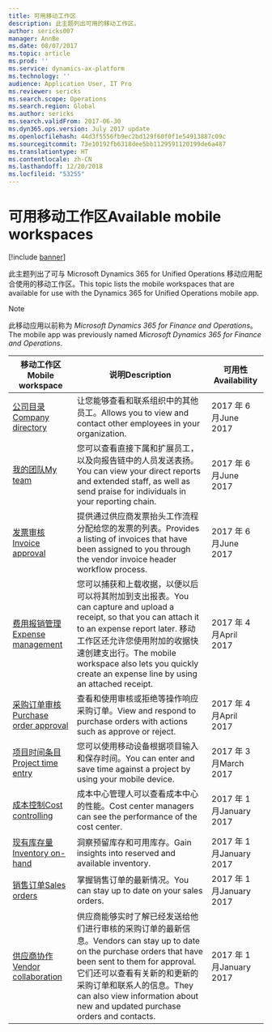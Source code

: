 ```yaml
---
title: 可用移动工作区
description: 此主题列出可用的移动工作区。
author: sericks007
manager: AnnBe
ms.date: 08/07/2017
ms.topic: article
ms.prod: ''
ms.service: dynamics-ax-platform
ms.technology: ''
audience: Application User, IT Pro
ms.reviewer: sericks
ms.search.scope: Operations
ms.search.region: Global
ms.author: sericks
ms.search.validFrom: 2017-06-30
ms.dyn365.ops.version: July 2017 update
ms.openlocfilehash: 44d3f5556fb9ec2bd129f60f0f1e54913887c09c
ms.sourcegitcommit: 73e10192fb6318dee5bb1129591120199de6a487
ms.translationtype: HT
ms.contentlocale: zh-CN
ms.lasthandoff: 12/20/2018
ms.locfileid: "53255"
---
```

# <a name="available-mobile-workspaces"></a><span data-ttu-id="0fcc7-103">可用移动工作区</span><span class="sxs-lookup"><span data-stu-id="0fcc7-103">Available mobile workspaces</span></span>

[!include [banner](../includes/banner.md)]

<span data-ttu-id="0fcc7-104">此主题列出了可与 Microsoft Dynamics 365 for Unified Operations 移动应用配合使用的移动工作区。</span><span class="sxs-lookup"><span data-stu-id="0fcc7-104">This topic lists the mobile workspaces that are available for use with the Dynamics 365 for Unified Operations mobile app.</span></span>

> [!NOTE]
> <span data-ttu-id="0fcc7-105">此移动应用以前称为 *Microsoft Dynamics 365 for Finance and Operations*。</span><span class="sxs-lookup"><span data-stu-id="0fcc7-105">The mobile app was previously named *Microsoft Dynamics 365 for Finance and Operations*.</span></span>

| <span data-ttu-id="0fcc7-106">移动工作区</span><span class="sxs-lookup"><span data-stu-id="0fcc7-106">Mobile workspace</span></span>     | <span data-ttu-id="0fcc7-107">说明</span><span class="sxs-lookup"><span data-stu-id="0fcc7-107">Description</span></span>   | <span data-ttu-id="0fcc7-108">可用性</span><span class="sxs-lookup"><span data-stu-id="0fcc7-108">Availability</span></span>   |
|----------------------|---------------|--------------|
|[<span data-ttu-id="0fcc7-109">公司目录</span><span class="sxs-lookup"><span data-stu-id="0fcc7-109">Company directory</span></span>](company-directory-mobile-workspace.md)| <span data-ttu-id="0fcc7-110">让您能够查看和联系组织中的其他员工。</span><span class="sxs-lookup"><span data-stu-id="0fcc7-110">Allows you to view and contact other employees in your organization.</span></span>| <span data-ttu-id="0fcc7-111">2017 年 6 月</span><span class="sxs-lookup"><span data-stu-id="0fcc7-111">June 2017</span></span> |    
|[<span data-ttu-id="0fcc7-112">我的团队</span><span class="sxs-lookup"><span data-stu-id="0fcc7-112">My team</span></span>](manager-self-service-mobile-workspace.md)| <span data-ttu-id="0fcc7-113">您可以查看直接下属和扩展员工，以及向报告链中的人员发送表扬。</span><span class="sxs-lookup"><span data-stu-id="0fcc7-113">You can view your direct reports and extended staff, as well as send praise for individuals in your reporting chain.</span></span>|<span data-ttu-id="0fcc7-114">2017 年 6 月</span><span class="sxs-lookup"><span data-stu-id="0fcc7-114">June 2017</span></span> |     
|[<span data-ttu-id="0fcc7-115">发票审核</span><span class="sxs-lookup"><span data-stu-id="0fcc7-115">Invoice approval</span></span>](invoice-approval-mobile-workspace.md)| <span data-ttu-id="0fcc7-116">提供通过供应商发票抬头工作流程分配给您的发票的列表。</span><span class="sxs-lookup"><span data-stu-id="0fcc7-116">Provides a listing of invoices that have been assigned to you through the vendor invoice header workflow process.</span></span>| <span data-ttu-id="0fcc7-117">2017 年 6 月</span><span class="sxs-lookup"><span data-stu-id="0fcc7-117">June 2017</span></span>   |
| [<span data-ttu-id="0fcc7-118">费用报销管理</span><span class="sxs-lookup"><span data-stu-id="0fcc7-118">Expense management</span></span>](../../financials/expense-management/expense-management-mobile-workspace.md) | <span data-ttu-id="0fcc7-119">您可以捕获和上载收据，以便以后可以将其附加到支出报表。</span><span class="sxs-lookup"><span data-stu-id="0fcc7-119">You can capture and upload a receipt, so that you can attach it to an expense report later.</span></span> <span data-ttu-id="0fcc7-120">移动工作区还允许您使用附加的收据快速创建支出行。</span><span class="sxs-lookup"><span data-stu-id="0fcc7-120">The mobile workspace also lets you quickly create an expense line by using an attached receipt.</span></span> | <span data-ttu-id="0fcc7-121">2017 年 4 月</span><span class="sxs-lookup"><span data-stu-id="0fcc7-121">April 2017</span></span> |
| [<span data-ttu-id="0fcc7-122">采购订单审核</span><span class="sxs-lookup"><span data-stu-id="0fcc7-122">Purchase order approval</span></span>](../../supply-chain/procurement/purchase-order-mobile-workspace.md) | <span data-ttu-id="0fcc7-123">查看和使用审核或拒绝等操作响应采购订单。</span><span class="sxs-lookup"><span data-stu-id="0fcc7-123">View and respond to purchase orders with actions such as approve or reject.</span></span> | <span data-ttu-id="0fcc7-124">2017 年 4 月</span><span class="sxs-lookup"><span data-stu-id="0fcc7-124">April 2017</span></span> |
| [<span data-ttu-id="0fcc7-125">项目时间条目</span><span class="sxs-lookup"><span data-stu-id="0fcc7-125">Project time entry</span></span>](../../financials/project-management/project-time-entry-mobile-workspace.md) | <span data-ttu-id="0fcc7-126">您可以使用移动设备根据项目输入和保存时间。</span><span class="sxs-lookup"><span data-stu-id="0fcc7-126">You can enter and save time against a project by using your mobile device.</span></span> | <span data-ttu-id="0fcc7-127">2017 年 3 月</span><span class="sxs-lookup"><span data-stu-id="0fcc7-127">March 2017</span></span> |
| [<span data-ttu-id="0fcc7-128">成本控制</span><span class="sxs-lookup"><span data-stu-id="0fcc7-128">Cost controlling</span></span>](../../financials/cost-accounting/cost-controlling-mobile-workspace.md)     | <span data-ttu-id="0fcc7-129">成本中心管理人可以查看成本中心的性能。</span><span class="sxs-lookup"><span data-stu-id="0fcc7-129">Cost center managers can see the performance of the cost center.</span></span>                                                                                               |  <span data-ttu-id="0fcc7-130">2017 年 1 月</span><span class="sxs-lookup"><span data-stu-id="0fcc7-130">January 2017</span></span>        |
| [<span data-ttu-id="0fcc7-131">现有库存量</span><span class="sxs-lookup"><span data-stu-id="0fcc7-131">Inventory on-hand</span></span>](../../supply-chain/inventory/inventory-on-hand-mobile-workspace.md)    | <span data-ttu-id="0fcc7-132">洞察预留库存和可用库存。</span><span class="sxs-lookup"><span data-stu-id="0fcc7-132">Gain insights into reserved and available inventory.</span></span>                                                                                                    |   <span data-ttu-id="0fcc7-133">2017 年 1 月</span><span class="sxs-lookup"><span data-stu-id="0fcc7-133">January 2017</span></span>       |
| [<span data-ttu-id="0fcc7-134">销售订单</span><span class="sxs-lookup"><span data-stu-id="0fcc7-134">Sales orders</span></span>](../../supply-chain/sales-marketing/sales-orders-mobile-workspace.md)         | <span data-ttu-id="0fcc7-135">掌握销售订单的最新情况。</span><span class="sxs-lookup"><span data-stu-id="0fcc7-135">You can stay up to date on your sales orders.</span></span>                                                                                                                          |  <span data-ttu-id="0fcc7-136">2017 年 1 月</span><span class="sxs-lookup"><span data-stu-id="0fcc7-136">January 2017</span></span>                  |
| [<span data-ttu-id="0fcc7-137">供应商协作</span><span class="sxs-lookup"><span data-stu-id="0fcc7-137">Vendor collaboration</span></span>](../../supply-chain/procurement/vendor-collaboration-mobile-workspace.md) | <span data-ttu-id="0fcc7-138">供应商能够实时了解已经发送给他们进行审核的采购订单的最新信息。</span><span class="sxs-lookup"><span data-stu-id="0fcc7-138">Vendors can stay up to date on the purchase orders that have been sent to them for approval.</span></span> <span data-ttu-id="0fcc7-139">它们还可以查看有关新的和更新的采购订单和联系人的信息。</span><span class="sxs-lookup"><span data-stu-id="0fcc7-139">They can also view information about new and updated purchase orders and contacts.</span></span> |<span data-ttu-id="0fcc7-140">2017 年 1 月</span><span class="sxs-lookup"><span data-stu-id="0fcc7-140">January 2017</span></span>    |

